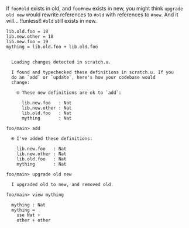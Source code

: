 If `foo#old` exists in old, and `foo#new` exists in new, you might think `upgrade old new` would rewrite references to
`#old` with references to `#new`. And it will... \!\!unless\!\! `#old` still exists in new.

``` unison
lib.old.foo = 18
lib.new.other = 18
lib.new.foo = 19
mything = lib.old.foo + lib.old.foo
```

``` ucm

  Loading changes detected in scratch.u.

  I found and typechecked these definitions in scratch.u. If you
  do an `add` or `update`, here's how your codebase would
  change:
  
    ⍟ These new definitions are ok to `add`:
    
      lib.new.foo   : Nat
      lib.new.other : Nat
      lib.old.foo   : Nat
      mything       : Nat

```
``` ucm
foo/main> add

  ⍟ I've added these definitions:
  
    lib.new.foo   : Nat
    lib.new.other : Nat
    lib.old.foo   : Nat
    mything       : Nat

foo/main> upgrade old new

  I upgraded old to new, and removed old.

foo/main> view mything

  mything : Nat
  mything =
    use Nat +
    other + other

```
